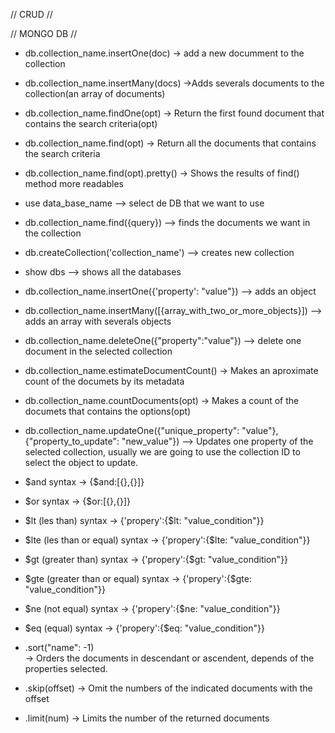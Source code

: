 // CRUD //

<!--
C -> Create
R -> Read
U -> Update
D -> Delete
-->

// MONGO DB //

<!-- CRUD in Mongo -->

- db.collection_name.insertOne(doc)
  -> add a new documment to the collection

- db.collection_name.insertMany(docs)
  ->Adds severals documents to the collection(an array of documents)

- db.collection_name.findOne(opt)
  -> Return the first found document that contains the search criteria(opt)

- db.collection_name.find(opt)
  -> Return all the documents that contains the search criteria

- db.collection_name.find(opt).pretty()
  -> Shows the results of find() method more readables

<!-- ---- Methods ----  -->

- use data_base_name
  --> select de DB that we want to use

- db.collection_name.find({query})
  --> finds the documents we want in the collection

- db.createCollection('collection_name')
  --> creates new collection

- show dbs
  --> shows all the databases

- db.collection_name.insertOne({'property': "value"})
  --> adds an object

- db.collection_name.insertMany([{array_with_two_or_more_objects}])
  --> adds an array with severals objects

- db.collection_name.deleteOne({"property":"value"})
  --> delete one document in the selected collection

- db.collection_name.estimateDocumentCount()
  -> Makes an aproximate count of the documets by its metadata

- db.collection_name.countDocuments(opt)
  -> Makes a count of the documets that contains the options(opt)

- db.collection_name.updateOne({"unique_property": "value"}, {"property_to_update": "new_value"})
      --> Updates one property of the selected collection, usually we are going to use the collection ID to select the object to update.

<!-- Operators in Mongo DB -->

- $and
    syntax -> {$and:[{},{}]}

- $or
    syntax -> {$or:[{},{}]}

- $lt (les than)
    syntax -> {'propery':{$lt: "value_condition"}}

- $lte (les than or equal)
    syntax -> {'propery':{$lte: "value_condition"}}

- $gt (greater than)
    syntax -> {'propery':{$gt: "value_condition"}}

- $gte (greater than or equal)
    syntax -> {'propery':{$gte: "value_condition"}}

- $ne (not equal)
    syntax -> {'propery':{$ne: "value_condition"}}

- $eq (equal)
    syntax -> {'propery':{$eq: "value_condition"}}

<!--
//// Note: 
We cand write one or more conditions to filter elements, just need to separate them with a come ",".  

Ej.:
db.students.find({"gender": "Male", "age": {$lt:40}})
 -->


<!-- Limit, Skip and Sort -->
- .sort("name": -1)  
    -> Orders the documents in descendant or ascendent, depends of the properties selected.

- .skip(offset)
    -> Omit the numbers of the indicated documents with the offset

- .limit(num)
    -> Limits the number of the returned documents